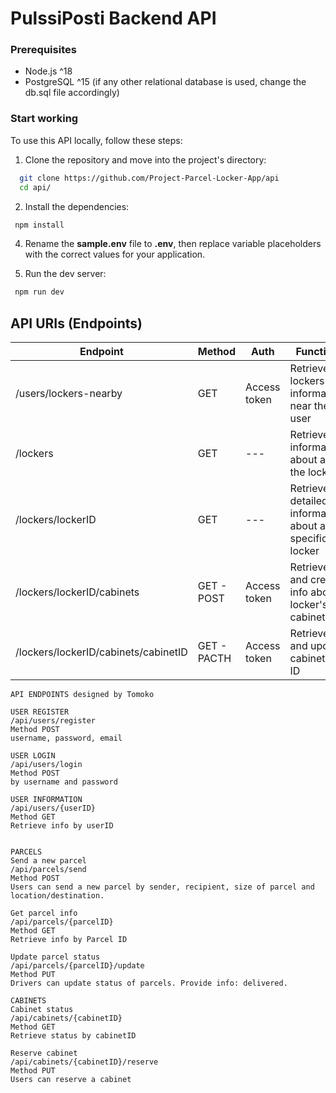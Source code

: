 # PulssiPosti Backend API

### Prerequisites

- Node.js ^18
- PostgreSQL ^15 (if any other relational database is used, change the db.sql file accordingly)

### Start working
To use this API locally, follow these steps:

1. Clone the repository and move into the project's directory: 
```sh
  git clone https://github.com/Project-Parcel-Locker-App/api
  cd api/
```
2. Install the dependencies:
 ```sh
  npm install
```
4. Rename the **sample.env** file to **.env**, then replace variable placeholders with the correct values for your application.

5. Run the dev server:
 ```sh
  npm run dev
```

## API URIs (Endpoints)

| Endpoint | Method | Auth | Function |
| -------- | ------ | -----| -------- |
| /users/lockers-nearby | GET | Access token | Retrieve lockers information near the user
| /lockers | GET | --- | Retrieve information about all the lockers
| /lockers/lockerID | GET | --- | Retrieve detailed information about a specific locker
| /lockers/lockerID/cabinets | GET - POST | Access token | Retrieve and create info about locker's cabinets
| /lockers/lockerID/cabinets/cabinetID | GET - PACTH | Access token | Retrieve and update cabinet by ID



```
API ENDPOINTS designed by Tomoko

USER REGISTER
/api/users/register
Method POST
username, password, email

USER LOGIN
/api/users/login
Method POST
by username and password

USER INFORMATION
/api/users/{userID}
Method GET
Retrieve info by userID


PARCELS
Send a new parcel
/api/parcels/send
Method POST
Users can send a new parcel by sender, recipient, size of parcel and location/destination.

Get parcel info
/api/parcels/{parcelID}
Method GET
Retrieve info by Parcel ID

Update parcel status
/api/parcels/{parcelID}/update
Method PUT
Drivers can update status of parcels. Provide info: delivered.

CABINETS
Cabinet status
/api/cabinets/{cabinetID}
Method GET
Retrieve status by cabinetID

Reserve cabinet
/api/cabinets/{cabinetID}/reserve
Method PUT
Users can reserve a cabinet
```
